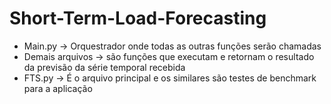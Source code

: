 # Short-Term-Load-Forecasting

- Main.py -> Orquestrador onde todas as outras funções serão chamadas
- Demais arquivos -> são funções que executam e retornam o resultado da previsão da série temporal recebida
- FTS.py -> É o arquivo principal e os similares são testes de benchmark para a aplicação
